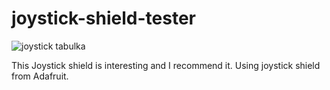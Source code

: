 # joystick-shield-tester

![joystick tabulka](https://user-images.githubusercontent.com/50919055/63930495-c227df00-ca53-11e9-9037-c8e774912ea1.png)

 This Joystick shield is interesting and I recommend it.
 Using joystick shield from Adafruit.
